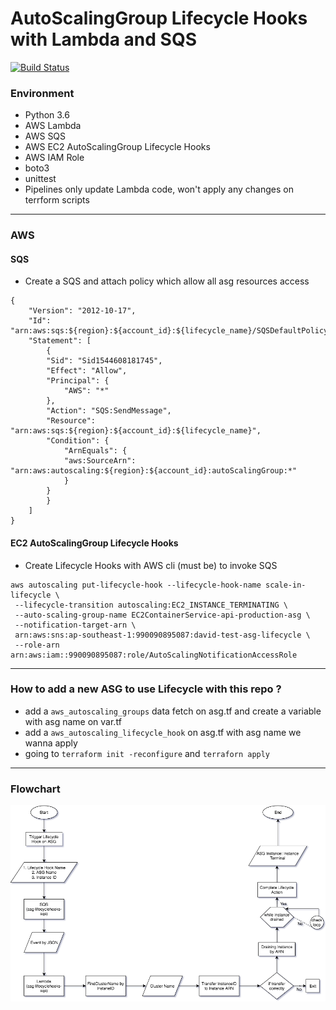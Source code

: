 # AutoScalingGroup Lifecycle Hooks with Lambda and SQS

[![Build Status](https://travis-ci.org/davidh83110/AutoScalingGroup-SQS-LifecycleHooks-Lambda.svg?branch=master)](https://travis-ci.org/davidh83110/AutoScalingGroup-SQS-LifecycleHooks-Lambda)

### Environment
- Python 3.6
- AWS Lambda
- AWS SQS
- AWS EC2 AutoScalingGroup Lifecycle Hooks
- AWS IAM Role
- boto3
- unittest
- Pipelines only update Lambda code, won't apply any changes on terrform scripts
---

### AWS
#### SQS
- Create a SQS and attach policy which allow all asg resources access

```
{
    "Version": "2012-10-17",
    "Id": "arn:aws:sqs:${region}:${account_id}:${lifecycle_name}/SQSDefaultPolicy",
    "Statement": [
        {
        "Sid": "Sid1544608181745",
        "Effect": "Allow",
        "Principal": {
            "AWS": "*"
        },
        "Action": "SQS:SendMessage",
        "Resource": "arn:aws:sqs:${region}:${account_id}:${lifecycle_name}",
        "Condition": {
            "ArnEquals": {
            "aws:SourceArn": "arn:aws:autoscaling:${region}:${account_id}:autoScalingGroup:*"
            }
        }
        }
    ]
}
```

#### EC2 AutoScalingGroup Lifecycle Hooks
- Create Lifecycle Hooks with AWS cli (must be) to invoke SQS
```
aws autoscaling put-lifecycle-hook --lifecycle-hook-name scale-in-lifecycle \
 --lifecycle-transition autoscaling:EC2_INSTANCE_TERMINATING \
 --auto-scaling-group-name EC2ContainerService-api-production-asg \
 --notification-target-arn \
 arn:aws:sns:ap-southeast-1:990090895087:david-test-asg-lifecycle \
 --role-arn arn:aws:iam::990090895087:role/AutoScalingNotificationAccessRole
```

---

### How to add a new ASG to use Lifecycle with this repo ?
- add a `aws_autoscaling_groups` data fetch on asg.tf and create a variable with asg name on var.tf
- add a `aws_autoscaling_lifecycle_hook` on asg.tf with asg name we wanna apply
- going to `terraform init -reconfigure` and `terraforn apply`

---

### Flowchart


![text](https://github.com/davidh83110/AutoScalingGroup-SQS-LifecycleHooks-Lambda/blob/master/flowchart.png?raw=true)
